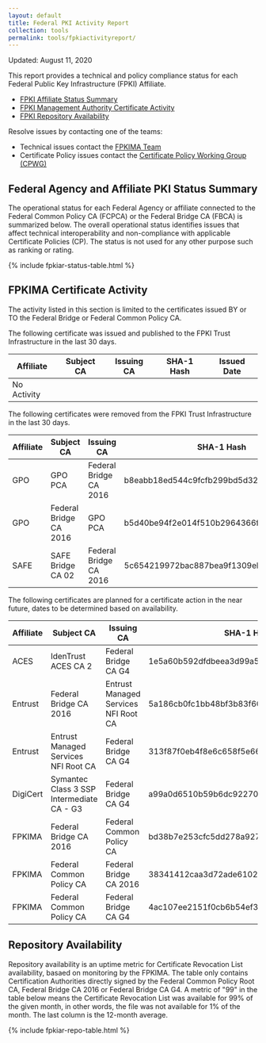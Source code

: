 ```yaml
---
layout: default 
title: Federal PKI Activity Report
collection: tools
permalink: tools/fpkiactivityreport/
---
```


Updated: August 11, 2020

This report provides a technical and policy compliance status for each Federal Public Key Infrastructure (FPKI) Affiliate.

- [FPKI Affiliate Status Summary](#fpki-affiliate-status-summary)
- [FPKI Management Authority Certificate Activity](#fpkima-certificate-activity)
- [FPKI Repository Availability](#repository-availability)

Resolve issues by contacting one of the teams:  

- Technical issues contact the [FPKIMA Team](mailto:fpki-help@gsa.gov) 
- Certificate Policy issues contact the [Certificate Policy Working Group (CPWG)](mailto:fpkipa_cpwg@listserv.gsa.gov)  

## Federal Agency and Affiliate PKI Status Summary
The operational status for each Federal Agency or affiliate connected to the Federal Common Policy CA (FCPCA) or the Federal Bridge CA (FBCA) is summarized below. The overall operational status identifies issues that affect technical interoperability and non-compliance with applicable Certificate Policies (CP). The status is not used for any other purpose such as ranking or rating.

{% include fpkiar-status-table.html %}

## FPKIMA Certificate Activity
The activity listed in this section is limited to the certificates issued BY or TO the Federal Bridge or Federal Common Policy CA.

The following certificate was issued and published to the FPKI Trust Infrastructure in the last 30 days.

| Affiliate | Subject CA | Issuing CA | SHA-1 Hash | Issued Date |
| --------- | ---------- | ---------- | ------ | ------ |
| No Activity |   |   |   |   |

The following certificates were removed from the FPKI Trust Infrastructure in the last 30 days.

| Affiliate | Subject CA | Issuing CA | SHA-1 Hash | Expiration Date |
| --------- | ---------- | ---------- | ------ | ------ |
| GPO | GPO PCA | Federal Bridge CA 2016 | b8eabb18ed544c9fcfb299bd5d322127e6f48d90 | 8/3/20 |
| GPO | Federal Bridge CA 2016 | GPO PCA | b5d40be94f2e014f510b2964366f1013f41af30e | 8/4/17 |
| SAFE | SAFE Bridge CA 02 | Federal Bridge CA 2016 | 5c654219972bac887bea9f1309eb9e052fb7757e | 6/7/21 |

The following certificates are planned for a certificate action in the near future, dates to be determined based on availability.

| Affiliate | Subject CA | Issuing CA | SHA-1 Hash | Expiration Date | Action |
| --------- | ---------- | ---------- | ---------- | ---------- | -------- |
| ACES | IdenTrust ACES CA 2 | Federal Bridge CA G4 | 1e5a60b592dfdbeea3d99a5225abc5e2239b987e | 8/21/2021 | Revoke 8/18/20 |
| Entrust | Federal Bridge CA 2016 | Entrust Managed Services NFI Root CA | 5a186cb0fc1bb48bf3b83f60f86b2703a63a0ded | 11/20/2020 | Revocation |
| Entrust | Entrust Managed Services NFI Root CA | Federal Bridge CA G4 | 313f87f0eb4f8e6c658f5e66f58764282c54fba4 | 11/16/20	Reissue |
| DigiCert | Symantec Class 3 SSP Intermediate CA - G3 | Federal Bridge CA G4 | a99a0d6510b59b6dc92270eae1f24fbc21d2dcce | 10/25/20	Remove |
| FPKIMA | Federal Bridge CA 2016 | Federal Common Policy CA | bd38b7e253cfc5dd278a927f88833fb44c6af03a | 10/28/2020 | Revocation |
| FPKIMA | Federal Common Policy CA | Federal Bridge CA 2016 | 38341412caa3d72ade61022240411444d21b1de9 | 10/28/2020 | Revocation or removal |
| FPKIMA | Federal Common Policy CA | Federal Bridge CA G4 | 4ac107ee2151f0cb6b54ef350759f7bb51a3fca2 | 12/12/20 | Reissue |



## Repository Availability 
Repository availability is an uptime metric for Certificate Revocation List availability, basaed on monitoring by the FPKIMA. The table only contains Certification Authorities directly signed by the Federal Common Policy Root CA, Federal Bridge CA 2016 or Federal Bridge CA G4. A metric of "99" in the table below means the Certificate Revocation List was available for 99% of the given month, in other words, the file was not available for 1% of the month. The last column is the 12-month average.

{% include fpkiar-repo-table.html %}
